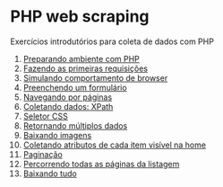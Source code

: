# PHP web scraping

Exercícios introdutórios para coleta de dados com PHP

1. [Preparando ambiente com PHP](docs/01-ambiente.md)
2. [Fazendo as primeiras requisições](docs/02-primeiras_requisicoes.md)
3. [Simulando comportamento de browser](docs/03-simulando_browser.md)
4. [Preenchendo um formulário](docs/04-preenchendo_formulario.md)
5. [Navegando por páginas](docs/05-navegando_por_paginas.md)
6. [Coletando dados: XPath](docs/06-coletando_dados.md)
7. [Seletor CSS](docs/07-seletor_css.md)
8. [Retornando múltiplos dados](docs/08-multiplos_dados.md)
9. [Baixando imagens](docs/09-baixando_imagens.md)
10. [Coletando atributos de cada item visível na home]()
11. [Paginação](docs/11-paginacao.md)
12. [Percorrendo todas as páginas da listagem](docs/12-percorrendo_paginas.md)
13. [Baixando tudo](docs/13-baixando_tudo.md)